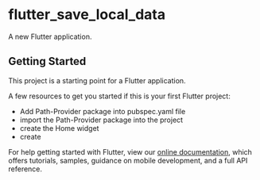 # flutter_save_local_data

A new Flutter application.

## Getting Started

This project is a starting point for a Flutter application.

A few resources to get you started if this is your first Flutter project:

- Add Path-Provider package into pubspec.yaml file
- import the Path-Provider package into the project 
- create the Home widget
- create 

For help getting started with Flutter, view our 
[online documentation](https://flutter.io/docs), which offers tutorials, 
samples, guidance on mobile development, and a full API reference.
